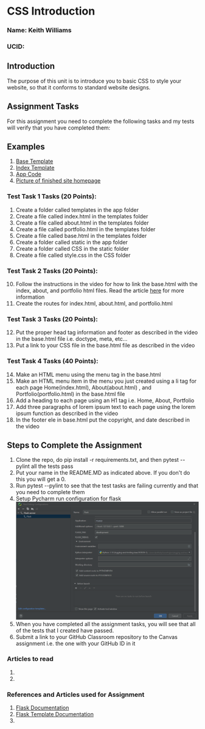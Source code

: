 # CSS Introduction

### Name: Keith Williams

### UCID: <Insert Here>

## Introduction

The purpose of this unit is to introduce you to basic CSS to style your website, so that it conforms to standard website designs.

## Assignment Tasks

For this assignment you need to complete the following tasks and my tests will verify that you have completed them:

## Examples
1. [Base Template](base.example)
2. [Index Template](index.example)
3. [App Code](main_app.example)
4. [Picture of finished site homepage](site_example.PNG)

### Test Task 1 Tasks (20 Points):

1. Create a folder called templates in the app folder
2. Create a file called index.html in the templates folder
3. Create a file called about.html in the templates folder
4. Create a file called portfolio.html in the templates folder
5. Create a file called base.html in the templates folder
7. Create a folder called static in the app folder
8. Create a folder called CSS in the static folder
9. Create a file called style.css in the CSS folder

### Test Task 2 Tasks (20 Points):

10. Follow the instructions in the video for how to link the base.html with the index, about, and portfolio html files.
    Read the article [here](https://vegibit.com/how-to-create-flask-base-template/) for more information
11. Create the routes for index.html, about.html, and portfolio.html

### Test Task 3 Tasks (20 Points):

12. Put the proper head tag information and footer as described in the video in the base.html file i.e. doctype, meta,
    etc...
13. Put a link to your CSS file in the base.html file as described in the video

### Test Task 4 Tasks (40 Points):

14. Make an HTML menu using the menu tag in the base.html
15. Make an HTML menu item in the menu you just created using a li tag for each page Home(index.html), About(about.html)
    , and Portfolio(portfolio.html) in the base.html file
16. Add a heading to each page using an H1 tag i.e. Home, About, Portfolio
17. Add three paragraphs of lorem ipsum text to each page using the lorem ipsum function as described in the video
18. In the footer ele in base.html put the copyright, and date described in the video

## Steps to Complete the Assignment

1. Clone the repo, do pip install -r requirements.txt, and then pytest --pylint all the tests pass
2. Put your name in the README.MD as indicated above. If you don't do this you will get a 0.
3. Run pytest --pylint to see that the test tasks are failing currently and that you need to complete them
4. Setup Pycharm run configuration for flask ![Pycharm Flask Run Configuration](flask-run-config.png)
5. When you have completed all the assignment tasks, you will see that all of the tests that I created have passed.
6. Submit a link to your GitHub Classroom repository to the Canvas assignment i.e. the one with your GitHub ID in it

### Articles to read

1.
2.

### References and Articles used for Assignment

1. [Flask Documentation](https://flask.palletsprojects.com/en/2.1.x/)
2. [Flask Template Documentation](https://flask.palletsprojects.com/en/2.1.x/tutorial/templates/)
3. 
